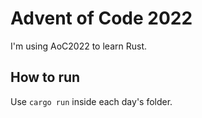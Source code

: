 # Advent of Code 2022

I'm using AoC2022 to learn Rust.

## How to run

Use ```cargo run``` inside each day's folder.
